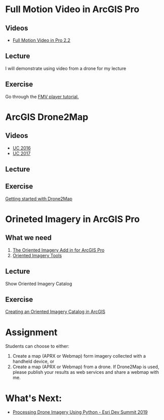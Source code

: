 # Full Motion Video in ArcGIS Pro
## Videos
- [Full Motion Video in Pro 2.2](https://www.esri.com/videos/watch?videoid=rGFZT9yWzRM&title=full-motion-video-in-arcgis-pro-2-2)
## Lecture
I will demonstrate using video from a drone for my lecture

## Exercise
Go through the [FMV player tutorial.](https://doc.arcgis.com/en/imagery/workflows/tutorials/fmv-video-player-tutorial.htm)

# ArcGIS Drone2Map
## Videos
- [UC 2016](https://www.esri.com/videos/watch?videoid=63qAQJZGab8)
- [UC 2017](https://www.youtube.com/watch?v=T1qGsSTA_N0)
## Lecture

## Exercise
[Getting started with Drone2Map](https://learn.arcgis.com/en/projects/get-started-with-drone2map-for-arcgis/)

# Orineted Imagery in ArcGIS Pro
## What we need
  1. [The Oriented Imagery Add in for ArcGIS Pro](https://www.arcgis.com/home/item.html?id=19b5028e59c141239d0a262117639f81)
  2. [Oriented Imagery Tools](https://www.arcgis.com/home/item.html?id=36ee0bbedca64a5a8b68d7c69ab51728)

## Lecture
Show Oriented Imagery Catalog
  
## Exercise
[Creating an Oriented Imagery Catalog in ArcGIS](https://doc.arcgis.com/en/imagery/workflows/tutorials/creating-an-oriented-imagery-catalog.htm)
  
# Assignment
Students can choose to either: 
1. Create a map (APRX or Webmap) form imagery collected with a handheld device, or
2. Create a map (APRX or Webmap) from a drone. If Drone2Map is used, please publish your results as web services and share a webmap with me.
  
# What's Next:
- [Processing Drone Imagery Using Python - Esri Dev Summit 2019](https://www.esri.com/videos/watch?videoid=WZZG4qIj5jQ&title=Processing%20Drone%20Imagery%20using%20the%20ArcGIS%20API%20for%20Python)
